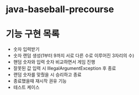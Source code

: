 # java-baseball-precourse
# 기능 구현 목록
- 숫자 입력받기
- 숫자 랜덤 생성(1부터 9까지 서로 다른 수로 이루어진 3자리의 수)
- 핸덤 숫자와 입력 숫자 비교하면서 게임 진행
- 잘못된 값 입력 시 IllegalArgumentException 후 종료
- 랜덤 숫자를 맞췄을 시 승리하고 종료
- 종료했을때 재시작 권유 기능
- 테스트 케이스